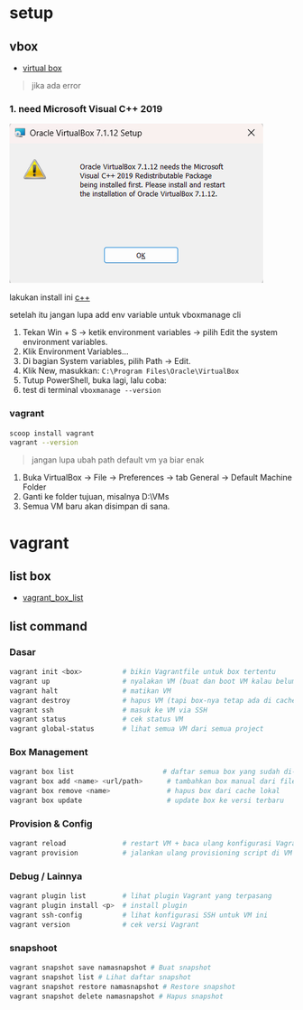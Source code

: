 # setup
## vbox
- [virtual box](https://www.virtualbox.org/)

> jika ada error
### 1. need Microsoft Visual C++ 2019
![alt text](images/README/image.png)

lakukan install ini [c++](https://learn.microsoft.com/en-us/cpp/windows/latest-supported-vc-redist?view=msvc-170)

setelah itu jangan lupa add env variable untuk vboxmanage cli

1. Tekan Win + S → ketik environment variables → pilih Edit the system environment variables.
2. Klik Environment Variables...
3. Di bagian System variables, pilih Path → Edit.
4. Klik New, masukkan: ```C:\Program Files\Oracle\VirtualBox```
5. Tutup PowerShell, buka lagi, lalu coba:
6. test di terminal ```vboxmanage --version```

### vagrant
```bash
scoop install vagrant
vagrant --version
```

> jangan lupa ubah path default vm ya biar enak

1. Buka VirtualBox → File → Preferences → tab General → Default Machine Folder
2. Ganti ke folder tujuan, misalnya D:\VMs
3. Semua VM baru akan disimpan di sana.

# vagrant
## list box
- [vagrant_box_list](https://portal.cloud.hashicorp.com/vagrant/discover)

## list command
### Dasar
```bash
vagrant init <box>          # bikin Vagrantfile untuk box tertentu
vagrant up                  # nyalakan VM (buat dan boot VM kalau belum ada)
vagrant halt                # matikan VM
vagrant destroy             # hapus VM (tapi box-nya tetap ada di cache)
vagrant ssh                 # masuk ke VM via SSH
vagrant status              # cek status VM
vagrant global-status       # lihat semua VM dari semua project
```

### Box Management
```bash
vagrant box list                      # daftar semua box yang sudah di-download
vagrant box add <name> <url/path>      # tambahkan box manual dari file atau URL
vagrant box remove <name>              # hapus box dari cache lokal
vagrant box update                     # update box ke versi terbaru
```

### Provision & Config
```bash
vagrant reload              # restart VM + baca ulang konfigurasi Vagrantfile
vagrant provision           # jalankan ulang provisioning script di VM
```

### Debug / Lainnya
```bash
vagrant plugin list         # lihat plugin Vagrant yang terpasang
vagrant plugin install <p>  # install plugin
vagrant ssh-config          # lihat konfigurasi SSH untuk VM ini
vagrant version             # cek versi Vagrant
```

### snapshoot
```bash
vagrant snapshot save namasnapshot # Buat snapshot
vagrant snapshot list # Lihat daftar snapshot
vagrant snapshot restore namasnapshot # Restore snapshot
vagrant snapshot delete namasnapshot # Hapus snapshot
```
